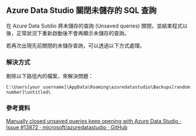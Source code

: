 ## Azure Data Studio 關閉未儲存的 SQL 查詢

在 Azure Data Sutdio 將未儲存的查詢 (Unsaved queries) 關閉，並結束程式以後，正常狀況下重新啟動後不會再顯示未儲存的查詢。

若再次出現先前關閉的未儲存查詢，可以透過以下方式處理。

### 解決方式

刪除以下路徑內的檔案，來解決問題：

`C:\Users[your username]\AppData\Roaming\azuredatastudio\Backups[random number]\untitled\`

### 參考資料

[Manually closed unsaved queries keep opening with Azure Data Studio · Issue #13872 · microsoft/azuredatastudio · GitHub](https://github.com/microsoft/azuredatastudio/issues/13872)